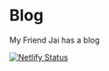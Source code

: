 # Blog

My Friend Jai has a blog

[![Netlify Status](https://api.netlify.com/api/v1/badges/8c09fc42-6293-423f-bd25-054a79489c5b/deploy-status)](https://app.netlify.com/sites/clever-minsky-02225d/deploys)
